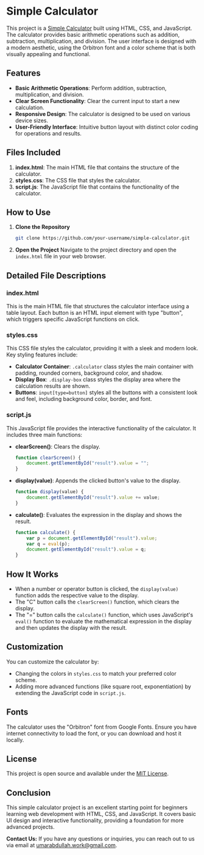 # Simple Calculator

This project is a [Simple Calculator](https://simple-calculaterr.netlify.app/) built using HTML, CSS, and JavaScript. The calculator provides basic arithmetic operations such as addition, subtraction, multiplication, and division. The user interface is designed with a modern aesthetic, using the Orbitron font and a color scheme that is both visually appealing and functional.

## Features

- **Basic Arithmetic Operations**: Perform addition, subtraction, multiplication, and division.
- **Clear Screen Functionality**: Clear the current input to start a new calculation.
- **Responsive Design**: The calculator is designed to be used on various device sizes.
- **User-Friendly Interface**: Intuitive button layout with distinct color coding for operations and results.

## Files Included

1. **index.html**: The main HTML file that contains the structure of the calculator.
2. **styles.css**: The CSS file that styles the calculator.
3. **script.js**: The JavaScript file that contains the functionality of the calculator.

## How to Use

1. **Clone the Repository**
   ```bash
   git clone https://github.com/your-username/simple-calculator.git
   ```
2. **Open the Project**
   Navigate to the project directory and open the `index.html` file in your web browser.

## Detailed File Descriptions

### index.html

This is the main HTML file that structures the calculator interface using a table layout. Each button is an HTML input element with type "button", which triggers specific JavaScript functions on click.

### styles.css

This CSS file styles the calculator, providing it with a sleek and modern look. Key styling features include:

- **Calculator Container**: `.calculator` class styles the main container with padding, rounded corners, background color, and shadow.
- **Display Box**: `.display-box` class styles the display area where the calculation results are shown.
- **Buttons**: `input[type=button]` styles all the buttons with a consistent look and feel, including background color, border, and font.

### script.js

This JavaScript file provides the interactive functionality of the calculator. It includes three main functions:

- **clearScreen()**: Clears the display.
  ```javascript
  function clearScreen() {
      document.getElementById("result").value = "";
  }
  ```
- **display(value)**: Appends the clicked button's value to the display.
  ```javascript
  function display(value) {
      document.getElementById("result").value += value;
  }
  ```
- **calculate()**: Evaluates the expression in the display and shows the result.
  ```javascript
  function calculate() {
      var p = document.getElementById("result").value;
      var q = eval(p);
      document.getElementById("result").value = q;
  }
  ```

## How It Works

- When a number or operator button is clicked, the `display(value)` function adds the respective value to the display.
- The "C" button calls the `clearScreen()` function, which clears the display.
- The "=" button calls the `calculate()` function, which uses JavaScript's `eval()` function to evaluate the mathematical expression in the display and then updates the display with the result.

## Customization

You can customize the calculator by:

- Changing the colors in `styles.css` to match your preferred color scheme.
- Adding more advanced functions (like square root, exponentiation) by extending the JavaScript code in `script.js`.

## Fonts

The calculator uses the "Orbitron" font from Google Fonts. Ensure you have internet connectivity to load the font, or you can download and host it locally.

## License

This project is open source and available under the [MIT License](LICENSE).

## Conclusion

This simple calculator project is an excellent starting point for beginners learning web development with HTML, CSS, and JavaScript. It covers basic UI design and interactive functionality, providing a foundation for more advanced projects.

**Contact Us:**
If you have any questions or inquiries, you can reach out to us via email at [umarabdullah.work@gmail.com](mailto:umarabdullah.work@gmail.com).
